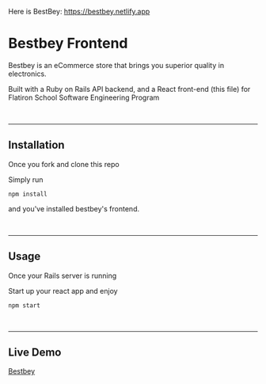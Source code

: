 Here is BestBey: https://bestbey.netlify.app
# Bestbey Frontend

Bestbey is an eCommerce store that brings you superior quality in electronics.

Built with a Ruby on Rails API backend, and a React front-end (this file) for Flatiron School Software Engineering Program

<br>

---

## Installation

Once you fork and clone this repo

Simply run  

`npm install`

and you've installed bestbey's frontend.

<br>

---

## Usage

Once your Rails server is running

Start up your react app and enjoy

`npm start`

<br>

---

## Live Demo

[Bestbey](https://bestbey.netlify.app/)

